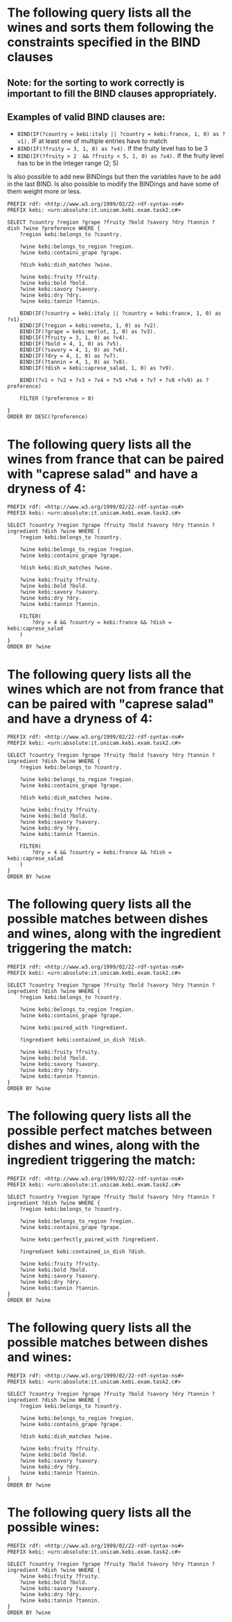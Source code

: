 # The following query lists all the wines and sorts them following the constraints specified in the BIND clauses
## Note: for the sorting to work correctly is important to fill the BIND clauses appropriately.
## Examples of valid BIND clauses are:
 - ```BIND(IF(?country = kebi:italy || ?country = kebi:france, 1, 0) as ?v1).``` IF at least one of multiple entries have to match
 - ```BIND(IF(?fruity = 3, 1, 0) as ?v4).``` If the fruity level has to be 3
 - ```BIND(IF(?fruity > 2  && ?fruity < 5, 1, 0) as ?v4).``` If the fruity level has to be in the Integer range (2; 5)

Is also possible to add new BINDings but then the variables have to be add in the last BIND.
Is also possible to modify the BINDings and have some of them weight more or less.

```sparql
PREFIX rdf: <http://www.w3.org/1999/02/22-rdf-syntax-ns#>
PREFIX kebi: <urn:absolute:it.unicam.kebi.exam.task2.c#>

SELECT ?country ?region ?grape ?fruity ?bold ?savory ?dry ?tannin ?dish ?wine ?preference WHERE {
	?region kebi:belongs_to ?country.
	
	?wine kebi:belongs_to_region ?region.
	?wine kebi:contains_grape ?grape.
	
	?dish kebi:dish_matches ?wine.
	
	?wine kebi:fruity ?fruity.
	?wine kebi:bold ?bold.
	?wine kebi:savory ?savory.
	?wine kebi:dry ?dry.
	?wine kebi:tannin ?tannin.
	
	BIND(IF(?country = kebi:italy || ?country = kebi:france, 1, 0) as ?v1).
	BIND(IF(?region = kebi:veneto, 1, 0) as ?v2).
	BIND(IF(?grape = kebi:merlot, 1, 0) as ?v3).
	BIND(IF(?fruity = 3, 1, 0) as ?v4).
	BIND(IF(?bold = 4, 1, 0) as ?v5).
	BIND(IF(?savory = 4, 1, 0) as ?v6).
	BIND(IF(?dry = 4, 1, 0) as ?v7).
	BIND(IF(?tannin = 4, 1, 0) as ?v8).
	BIND(IF(?dish = kebi:caprese_salad, 1, 0) as ?v9).
	
	BIND((?v1 + ?v2 + ?v3 + ?v4 + ?v5 +?v6 + ?v7 + ?v8 +?v9) as ?preference)
	
	FILTER (?preference > 0)

}
ORDER BY DESC(?preference)
```

# The following query lists all the wines from france that can be paired with "caprese salad" and have a dryness of 4:
```sparql
PREFIX rdf: <http://www.w3.org/1999/02/22-rdf-syntax-ns#>
PREFIX kebi: <urn:absolute:it.unicam.kebi.exam.task2.c#>

SELECT ?country ?region ?grape ?fruity ?bold ?savory ?dry ?tannin ?ingredient ?dish ?wine WHERE {
	?region kebi:belongs_to ?country.
	
	?wine kebi:belongs_to_region ?region.
	?wine kebi:contains_grape ?grape.
	
	?dish kebi:dish_matches ?wine.
	
	?wine kebi:fruity ?fruity.
	?wine kebi:bold ?bold.
	?wine kebi:savory ?savory.
	?wine kebi:dry ?dry.
	?wine kebi:tannin ?tannin.

	FILTER(
		?dry = 4 && ?country = kebi:france && ?dish = kebi:caprese_salad
	)
}
ORDER BY ?wine
```

# The following query lists all the wines which are not from france that can be paired with "caprese salad" and have a dryness of 4:
```sparql
PREFIX rdf: <http://www.w3.org/1999/02/22-rdf-syntax-ns#>
PREFIX kebi: <urn:absolute:it.unicam.kebi.exam.task2.c#>

SELECT ?country ?region ?grape ?fruity ?bold ?savory ?dry ?tannin ?ingredient ?dish ?wine WHERE {
	?region kebi:belongs_to ?country.
	
	?wine kebi:belongs_to_region ?region.
	?wine kebi:contains_grape ?grape.
	
	?dish kebi:dish_matches ?wine.
	
	?wine kebi:fruity ?fruity.
	?wine kebi:bold ?bold.
	?wine kebi:savory ?savory.
	?wine kebi:dry ?dry.
	?wine kebi:tannin ?tannin.

	FILTER(
		?dry = 4 && ?country = kebi:france && ?dish = kebi:caprese_salad
	)
}
ORDER BY ?wine
```


# The following query lists all the possible matches between dishes and wines, along with the ingredient triggering the match:
```sparql
PREFIX rdf: <http://www.w3.org/1999/02/22-rdf-syntax-ns#>
PREFIX kebi: <urn:absolute:it.unicam.kebi.exam.task2.c#>

SELECT ?country ?region ?grape ?fruity ?bold ?savory ?dry ?tannin ?ingredient ?dish ?wine WHERE {
	?region kebi:belongs_to ?country.
	
	?wine kebi:belongs_to_region ?region.
	?wine kebi:contains_grape ?grape.
	
	?wine kebi:paired_with ?ingredient.

	?ingredient kebi:contained_in_dish ?dish.
	
	?wine kebi:fruity ?fruity.
	?wine kebi:bold ?bold.
	?wine kebi:savory ?savory.
	?wine kebi:dry ?dry.
	?wine kebi:tannin ?tannin.
}
ORDER BY ?wine
```

# The following query lists all the possible perfect matches between dishes and wines, along with the ingredient triggering the match:
```sparql
PREFIX rdf: <http://www.w3.org/1999/02/22-rdf-syntax-ns#>
PREFIX kebi: <urn:absolute:it.unicam.kebi.exam.task2.c#>

SELECT ?country ?region ?grape ?fruity ?bold ?savory ?dry ?tannin ?ingredient ?dish ?wine WHERE {
	?region kebi:belongs_to ?country.
	
	?wine kebi:belongs_to_region ?region.
	?wine kebi:contains_grape ?grape.
	
	?wine kebi:perfectly_paired_with ?ingredient.

	?ingredient kebi:contained_in_dish ?dish.
	
	?wine kebi:fruity ?fruity.
	?wine kebi:bold ?bold.
	?wine kebi:savory ?savory.
	?wine kebi:dry ?dry.
	?wine kebi:tannin ?tannin.
}
ORDER BY ?wine
```

# The following query lists all the possible matches between dishes and wines:
```sparql
PREFIX rdf: <http://www.w3.org/1999/02/22-rdf-syntax-ns#>
PREFIX kebi: <urn:absolute:it.unicam.kebi.exam.task2.c#>

SELECT ?country ?region ?grape ?fruity ?bold ?savory ?dry ?tannin ?ingredient ?dish ?wine WHERE {
	?region kebi:belongs_to ?country.
	
	?wine kebi:belongs_to_region ?region.
	?wine kebi:contains_grape ?grape.
	
	?dish kebi:dish_matches ?wine.
	
	?wine kebi:fruity ?fruity.
	?wine kebi:bold ?bold.
	?wine kebi:savory ?savory.
	?wine kebi:dry ?dry.
	?wine kebi:tannin ?tannin.
}
ORDER BY ?wine
```

# The following query lists all the possible wines:
```sparql
PREFIX rdf: <http://www.w3.org/1999/02/22-rdf-syntax-ns#>
PREFIX kebi: <urn:absolute:it.unicam.kebi.exam.task2.c#>

SELECT ?country ?region ?grape ?fruity ?bold ?savory ?dry ?tannin ?ingredient ?dish ?wine WHERE {
	?wine kebi:fruity ?fruity.
	?wine kebi:bold ?bold.
	?wine kebi:savory ?savory.
	?wine kebi:dry ?dry.
	?wine kebi:tannin ?tannin.
}
ORDER BY ?wine
```
